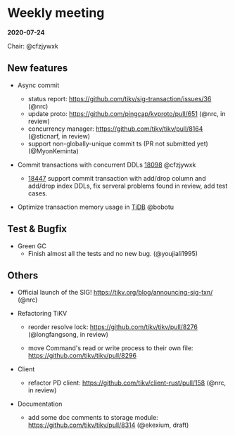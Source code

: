 # Weekly meeting

**2020-07-24**

Chair: @cfzjywxk

## New features

* Async commit
  - status report: https://github.com/tikv/sig-transaction/issues/36 (@nrc)
  - update proto: https://github.com/pingcap/kvproto/pull/651 (@nrc, in review)
  - concurrency manager: https://github.com/tikv/tikv/pull/8164 (@sticnarf, in review)
  - support non-globally-unique commit ts (PR not submitted yet) (@MyonKeminta)
  
* Commit transactions with concurrent DDLs [18098](https://github.com/pingcap/tidb/issues/18098) @cfzjywxk
  - [18447](https://github.com/pingcap/tidb/pull/18447) support commit transaction with add/drop column and add/drop index DDLs, fix serveral problems found in review, add test cases.

* Optimize transaction memory usage in [TiDB](https://github.com/pingcap/tidb/projects/54) @bobotu

## Test & Bugfix

* Green GC
  - Finish almost all the tests and no new bug. (@youjiali1995)
  
## Others

* Official launch of the SIG! https://tikv.org/blog/announcing-sig-txn/ (@nrc)

* Refactoring TiKV
  - reorder resolve lock: https://github.com/tikv/tikv/pull/8276 (@longfangsong, in review)
  
  - move Command's read or write process to their own file: https://github.com/tikv/tikv/pull/8296
  
* Client
  - refactor PD client: https://github.com/tikv/client-rust/pull/158 (@nrc, in review)
  
* Documentation
  - add some doc comments to storage module: https://github.com/tikv/tikv/pull/8314 (@ekexium, draft)
